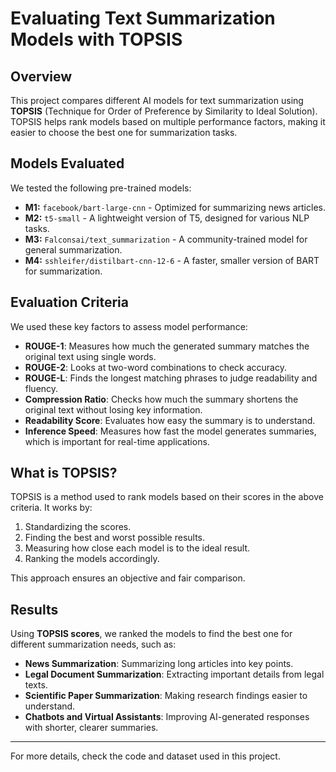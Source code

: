 # Evaluating Text Summarization Models with TOPSIS

## Overview
This project compares different AI models for text summarization using **TOPSIS** (Technique for Order of Preference by Similarity to Ideal Solution). TOPSIS helps rank models based on multiple performance factors, making it easier to choose the best one for summarization tasks.

## Models Evaluated
We tested the following pre-trained models:
- **M1:** `facebook/bart-large-cnn` - Optimized for summarizing news articles.
- **M2:** `t5-small` - A lightweight version of T5, designed for various NLP tasks.
- **M3:** `Falconsai/text_summarization` - A community-trained model for general summarization.
- **M4:** `sshleifer/distilbart-cnn-12-6` - A faster, smaller version of BART for summarization.

## Evaluation Criteria
We used these key factors to assess model performance:
- **ROUGE-1**: Measures how much the generated summary matches the original text using single words.
- **ROUGE-2**: Looks at two-word combinations to check accuracy.
- **ROUGE-L**: Finds the longest matching phrases to judge readability and fluency.
- **Compression Ratio**: Checks how much the summary shortens the original text without losing key information.
- **Readability Score**: Evaluates how easy the summary is to understand.
- **Inference Speed**: Measures how fast the model generates summaries, which is important for real-time applications.

## What is TOPSIS?
TOPSIS is a method used to rank models based on their scores in the above criteria. It works by:
1. Standardizing the scores.
2. Finding the best and worst possible results.
3. Measuring how close each model is to the ideal result.
4. Ranking the models accordingly.

This approach ensures an objective and fair comparison.

## Results
Using **TOPSIS scores**, we ranked the models to find the best one for different summarization needs, such as:
- **News Summarization**: Summarizing long articles into key points.
- **Legal Document Summarization**: Extracting important details from legal texts.
- **Scientific Paper Summarization**: Making research findings easier to understand.
- **Chatbots and Virtual Assistants**: Improving AI-generated responses with shorter, clearer summaries.

---
For more details, check the code and dataset used in this project.
